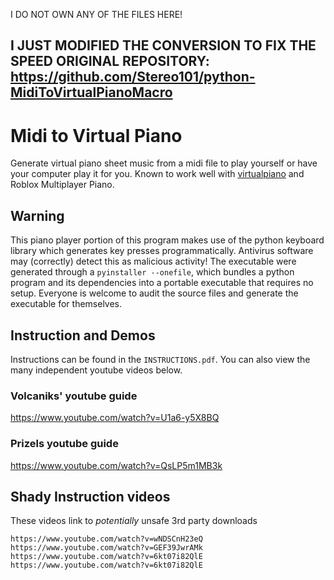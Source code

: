 I DO NOT OWN ANY OF THE FILES HERE!

I JUST MODIFIED THE CONVERSION TO FIX THE SPEED
ORIGINAL REPOSITORY: https://github.com/Stereo101/python-MidiToVirtualPianoMacro
-------------------------------------------------------------------------------------

# Midi to Virtual Piano

Generate virtual piano sheet music from a midi file to play yourself or have your computer play it for you. Known to work well with [virtualpiano](https://virtualpiano.net) and Roblox Multiplayer Piano.


## Warning

This piano player portion of this program makes use of the python keyboard library which generates key presses programmatically. Antivirus software may (correctly) detect this as malicious activity! The executable were generated through a `pyinstaller --onefile`, which bundles a python program and its dependencies into a portable executable that requires no setup. Everyone is welcome to audit the source files and generate the executable for themselves. 

## Instruction and Demos
Instructions can be found in the `INSTRUCTIONS.pdf`. You can also view the many independent youtube videos below.

### Volcaniks' youtube guide

https://www.youtube.com/watch?v=U1a6-y5X8BQ

### Prizels youtube guide

https://www.youtube.com/watch?v=QsLP5m1MB3k
	
## Shady Instruction videos

These videos link to *potentially* unsafe 3rd party downloads
```
https://www.youtube.com/watch?v=wNDSCnH23eQ
https://www.youtube.com/watch?v=GEF39JwrAMk
https://www.youtube.com/watch?v=6kt07i82QlE
https://www.youtube.com/watch?v=6kt07i82QlE
```

